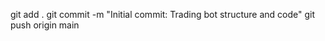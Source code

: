 git add .
   git commit -m "Initial commit: Trading bot structure and code"
   git push origin main
